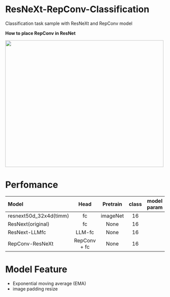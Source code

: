 # ResNeXt-RepConv-Classification
Classification task sample with ResNeXt and RepConv model 


<b>How to place RepConv in ResNet</b>

<img src="https://github.com/madara-tribe/onnxed-RepConv-ResNeXt/assets/48679574/c624c06c-5e2b-42a6-8515-a8f4a4f8eac8" width="500px" height="400px"/>

# Perfomance

| Model | Head | Pretrain | class | model param | accuracy |
| :---         |     :---:      |     :---:      |     :---:      |     :---:      |         ---: |
| resnext50d_32x4d(timm) | fc | imageNet | 16 | | %|
| ResNext(original) | fc | None| 16  | | %|
| ResNext-LLMfc | LLM-fc | None| 16  | | %|
| RepConv-ResNeXt | RepConv + fc | None | 16  | | %|

# Model Feature

- Exponential moving average (EMA)
- image padding resize
